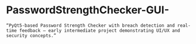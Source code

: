 # PasswordStrengthChecker-GUI-
    “PyQt5-based Password Strength Checker with breach detection and real-time feedback — early intermediate project demonstrating UI/UX and security concepts.”
